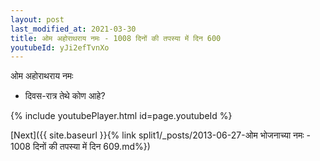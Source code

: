 ```yaml
---
layout: post
last_modified_at: 2021-03-30
title: ओम अहोराथराय नमः - 1008 दिनों की तपस्या में दिन 600
youtubeId: yJi2efTvnXo
---
```

 
 
 ओम अहोराथराय नमः  
 
 -  दिवस-रात्र तेथे कोण आहे? 
 
  
 
  
 
 
 
 
 
 


{% include youtubePlayer.html id=page.youtubeId %}
 
[Next]({{ site.baseurl }}{% link  split1/_posts/2013-06-27-ओम भोजनाच्या नमः - 1008 दिनों की तपस्या में दिन 609.md%})
 
